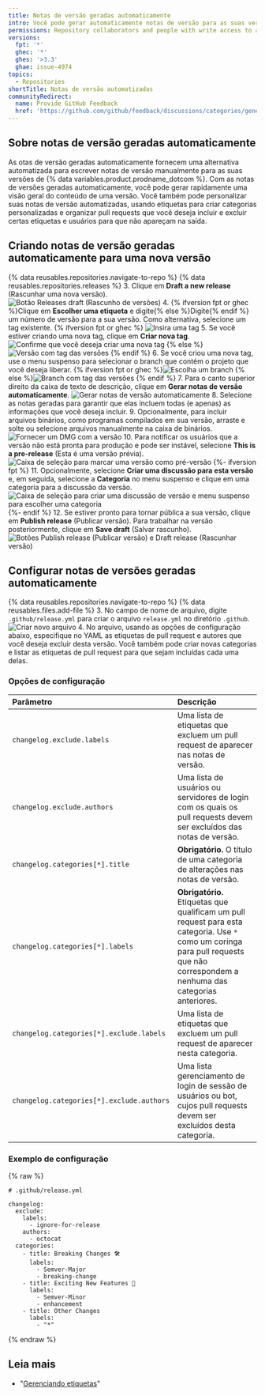 ```yaml
---
title: Notas de versão geradas automaticamente
intro: Você pode gerar automaticamente notas de versão para as suas versões do GitHub
permissions: Repository collaborators and people with write access to a repository can generate and customize automated release notes for a release.
versions:
  fpt: '*'
  ghec: '*'
  ghes: '>3.3'
  ghae: issue-4974
topics:
  - Repositories
shortTitle: Notas de versão automatizadas
communityRedirect:
  name: Provide GitHub Feedback
  href: 'https://github.com/github/feedback/discussions/categories/general-feedback'
---
```


## Sobre notas de versão geradas automaticamente

As otas de versão geradas automaticamente fornecem uma alternativa automatizada para escrever notas de versão manualmente para as suas versões de {% data variables.product.prodname_dotcom %}. Com as notas de versões geradas automaticamente, você pode gerar rapidamente uma visão geral do conteúdo de uma versão. Você também pode personalizar suas notas de versão automatizadas, usando etiquetas para criar categorias personalizadas e organizar pull requests que você deseja incluir e excluir certas etiquetas e usuários para que não apareçam na saída.

## Criando notas de versão geradas automaticamente para uma nova versão

{% data reusables.repositories.navigate-to-repo %}
{% data reusables.repositories.releases %}
3. Clique em **Draft a new release** (Rascunhar uma nova versão). ![Botão Releases draft (Rascunho de versões)](/assets/images/help/releases/draft_release_button.png)
4. {% ifversion fpt or ghec %}Clique em **Escolher uma etiqueta** e digite{% else %}Digite{% endif %} um número de versão para a sua versão. Como alternativa, selecione um tag existente.
  {% ifversion fpt or ghec %}
  ![Insira uma tag](/assets/images/help/releases/releases-tag-create.png)
5. Se você estiver criando uma nova tag, clique em **Criar nova tag**. ![Confirme que você deseja criar uma nova tag](/assets/images/help/releases/releases-tag-create-confirm.png)
  {% else %}
  ![Versão com tag das versões](/assets/images/enterprise/releases/releases-tag-version.png)
{% endif %}
6. Se você criou uma nova tag, use o menu suspenso para selecionar o branch que contém o projeto que você deseja liberar.
  {% ifversion fpt or ghec %}![Escolha um branch](/assets/images/help/releases/releases-choose-branch.png)
  {% else %}![Branch com tag das versões](/assets/images/enterprise/releases/releases-tag-branch.png)
  {% endif %}
7. Para o canto superior direito da caixa de texto de descrição, clique em **Gerar notas de versão automaticamente**. ![Gerar notas de versão automaticamente](/assets/images/help/releases/auto-generate-release-notes.png)
8. Selecione as notas geradas para garantir que elas incluem todas (e apenas) as informações que você deseja incluir.
9. Opcionalmente, para incluir arquivos binários, como programas compilados em sua versão, arraste e solte ou selecione arquivos manualmente na caixa de binários. ![Fornecer um DMG com a versão](/assets/images/help/releases/releases_adding_binary.gif)
10. Para notificar os usuários que a versão não está pronta para produção e pode ser instável, selecione **This is a pre-release** (Esta é uma versão prévia). ![Caixa de seleção para marcar uma versão como pré-versão](/assets/images/help/releases/prerelease_checkbox.png)
{%- ifversion fpt %}
11. Opcionalmente, selecione **Criar uma discussão para esta versão** e, em seguida, selecione a **Categoria** no menu suspenso e clique em uma categoria para a discussão da versão. ![Caixa de seleção para criar uma discussão de versão e menu suspenso para escolher uma categoria](/assets/images/help/releases/create-release-discussion.png)
{%- endif %}
12. Se estiver pronto para tornar pública a sua versão, clique em **Publish release** (Publicar versão). Para trabalhar na versão posteriormente, clique em **Save draft** (Salvar rascunho). ![Botões Publish release (Publicar versão) e Draft release (Rascunhar versão)](/assets/images/help/releases/release_buttons.png)


## Configurar notas de versões geradas automaticamente

{% data reusables.repositories.navigate-to-repo %}
{% data reusables.files.add-file %}
3. No campo de nome de arquivo, digite `.github/release.yml` para criar o arquivo `release.yml` no diretório `.github`. ![Criar novo arquivo](/assets/images/help/releases/release-yml.png)
4. No arquivo, usando as opções de configuração abaixo, especifique no YAML as etiquetas de pull request e autores que você deseja excluir desta versão. Você também pode criar novas categorias e listar as etiquetas de pull request para que sejam incluídas cada uma delas.

### Opções de configuração

| Parâmetro                                 | Descrição                                                                                                                                                                           |
|:----------------------------------------- |:----------------------------------------------------------------------------------------------------------------------------------------------------------------------------------- |
| `changelog.exclude.labels`                | Uma lista de etiquetas que excluem um pull request de aparecer nas notas de versão.                                                                                                 |
| `changelog.exclude.authors`               | Uma lista de usuários ou servidores de login com os quais os pull requests devem ser excluídos das notas de versão.                                                                 |
| `changelog.categories[*].title`           | **Obrigatório.** O título de uma categoria de alterações nas notas de versão.                                                                                                       |
| `changelog.categories[*].labels`          | **Obrigatório.** Etiquetas que qualificam um pull request para esta categoria. Use `*` como um coringa para pull requests que não correspondem a nenhuma das categorias anteriores. |
| `changelog.categories[*].exclude.labels`  | Uma lista de etiquetas que excluem um pull request de aparecer nesta categoria.                                                                                                     |
| `changelog.categories[*].exclude.authors` | Uma lista gerenciamento de login de sessão de usuários ou bot, cujos pull requests devem ser excluídos desta categoria.                                                             |

### Exemplo de configuração

{% raw %}
```yaml{:copy}
# .github/release.yml

changelog:
  exclude:
    labels:
      - ignore-for-release
    authors:
      - octocat
  categories:
    - title: Breaking Changes 🛠
      labels:
        - Semver-Major
        - breaking-change
    - title: Exciting New Features 🎉
      labels:
        - Semver-Minor
        - enhancement
    - title: Other Changes
      labels:
        - "*"
```
{% endraw %}

## Leia mais

- "[Gerenciando etiquetas](/issues/using-labels-and-milestones-to-track-work/managing-labels)" 
